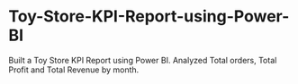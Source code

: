 # Toy-Store-KPI-Report-using-Power-BI
Built a Toy Store KPI Report using Power BI. Analyzed Total orders, Total Profit and Total Revenue by month. 
